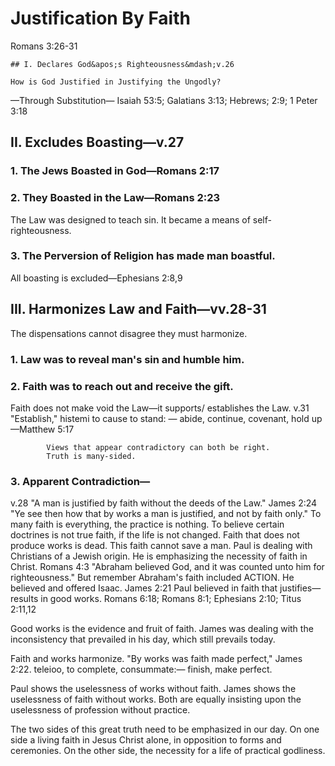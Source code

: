 # Justification By Faith
Romans 3:26-31

	## I. Declares God&apos;s Righteousness&mdash;v.26

	How is God Justified in Justifying the Ungodly?
&mdash;Through Substitution&mdash;
			Isaiah 53:5; Galatians 3:13; Hebrews; 2:9; 1 Peter 3:18


## 	II. Excludes Boasting&mdash;v.27

### 1. The Jews Boasted in God&mdash;Romans 2:17

### 2. They Boasted in the Law&mdash;Romans 2:23

The Law was designed to teach sin. It became a means of self-righteousness.

### 3. The Perversion of Religion has made man boastful.

All boasting is excluded&mdash;Ephesians 2:8,9

## III. Harmonizes Law and Faith&mdash;vv.28-31

The dispensations cannot disagree they must harmonize.

### 1. Law was to reveal man&apos;s sin and humble him.

### 2. Faith was to reach out and receive the gift.

Faith does not make void the Law&mdash;it supports/ establishes the Law. v.31
&quot;Establish,&quot; histemi to cause to stand: &mdash; abide, continue, covenant, hold up &mdash;Matthew 5:17

			Views that appear contradictory can both be right.
			Truth is many-sided.
### 3. Apparent Contradiction&mdash;

v.28 &quot;A man is justified by faith without the deeds of the Law.&quot;
James 2:24 &quot;Ye see then how that by works a man is justified, and not by faith only.&quot;
To many faith is everything, the practice is nothing.
To believe certain doctrines is not true faith, if the life is not changed.
Faith that does not produce works is dead. This faith cannot save a man.
Paul is dealing with Christians of a Jewish origin. He is emphasizing the necessity of faith in Christ.
Romans 4:3 &quot;Abraham believed God, and it was counted unto him for righteousness.&quot;
But remember Abraham&apos;s faith included ACTION. He believed and offered Isaac. James 2:21
Paul believed in faith that justifies&mdash;results in good works.
Romans 6:18; Romans 8:1; Ephesians 2:10; Titus 2:11,12

Good works is the evidence and fruit of faith. James was dealing with the inconsistency that prevailed in his day, which still prevails today.

Faith and works harmonize. &quot;By works was faith made perfect,&quot; James 2:22.
	teleioo, to complete, consummate:&mdash; finish, make perfect.

Paul shows the uselessness of works without faith. James shows the uselessness of faith without works. Both are equally insisting upon the uselessness of profession without practice.

The two sides of this great truth need to be emphasized in our day. On one side a living faith in Jesus Christ alone, in opposition to forms and ceremonies. On the other side, the necessity for a life of practical godliness.
